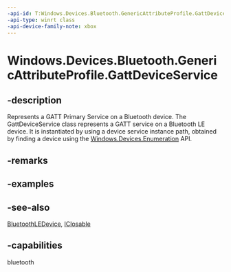 ```yaml
---
-api-id: T:Windows.Devices.Bluetooth.GenericAttributeProfile.GattDeviceService
-api-type: winrt class
-api-device-family-note: xbox
---
```


<!-- Class syntax.
public class GattDeviceService : Windows.Devices.Bluetooth.GenericAttributeProfile.IGattDeviceService, Windows.Devices.Bluetooth.GenericAttributeProfile.IGattDeviceService2, Windows.Devices.Bluetooth.GenericAttributeProfile.IGattDeviceService3, Windows.Foundation.IClosable
-->

# Windows.Devices.Bluetooth.GenericAttributeProfile.GattDeviceService

## -description
Represents a GATT Primary Service on a Bluetooth device. The GattDeviceService class represents a GATT service on a Bluetooth LE device. It is instantiated by using a device service instance path, obtained by finding a device using the [Windows.Devices.Enumeration](../windows.devices.enumeration/windows_devices_enumeration.md) API.

## -remarks

## -examples

## -see-also
[BluetoothLEDevice](../windows.devices.bluetooth/bluetoothledevice.md), [IClosable](../windows.foundation/iclosable.md)
## -capabilities
bluetooth
